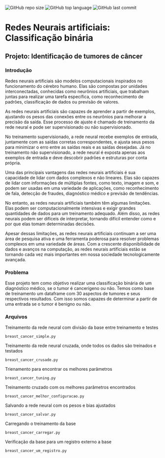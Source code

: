 ![GitHub repo size](https://img.shields.io/github/repo-size/LucasHARosa/IA_binary_classification)
![GitHub top language](https://img.shields.io/github/languages/top/LucasHARosa/IA_binary_classification)
![GitHub last commit](https://img.shields.io/github/last-commit/LucasHARosa/IA_binary_classification)

# Redes Neurais artificiais: Classificação binária
## Projeto: Identificação de tumores de câncer


### Introdução

Redes neurais artificiais são modelos computacionais inspirados no funcionamento do cérebro humano. Elas são compostas por unidades interconectadas, conhecidas como neurônios artificiais, que trabalham juntas para realizar uma tarefa específica, como reconhecimento de padrões, classificação de dados ou previsão de valores.

As redes neurais artificiais são capazes de aprender a partir de exemplos, ajustando os pesos das conexões entre os neurônios para melhorar a precisão da saída. Esse processo de ajuste é chamado de treinamento da rede neural e pode ser supervisionado ou não supervisionado.

No treinamento supervisionado, a rede neural recebe exemplos de entrada, juntamente com as saídas corretas correspondentes, e ajusta seus pesos para minimizar o erro entre as saídas reais e as saídas desejadas. Já no treinamento não supervisionado, a rede neural é exposta apenas aos exemplos de entrada e deve descobrir padrões e estruturas por conta própria.

Uma das principais vantagens das redes neurais artificiais é sua capacidade de lidar com dados complexos e não lineares. Elas são capazes de lidar com informações de múltiplas fontes, como texto, imagem e som, e podem ser usadas em uma variedade de aplicações, como reconhecimento de fala, detecção de fraudes, diagnóstico médico e previsão de tendências.

No entanto, as redes neurais artificiais também têm algumas limitações. Elas podem ser computacionalmente intensivas e exigir grandes quantidades de dados para um treinamento adequado. Além disso, as redes neurais podem ser difíceis de interpretar, tornando difícil entender como e por que elas tomam determinadas decisões.

Apesar dessas limitações, as redes neurais artificiais continuam a ser uma área de pesquisa ativa e uma ferramenta poderosa para resolver problemas complexos em uma variedade de áreas. Com a crescente disponibilidade de dados e avanços na computação, as redes neurais artificiais estão se tornando cada vez mais importantes em nossa sociedade tecnologicamente avançada.

### Problema

Esse projeto tem como objetivo realizar uma classificação binária de um diagnóstico médico, se o tumor é cancerígeno ou não. Temos como base de treinamento um dataframe com 30 aspectos de tumores e seus respectivos resultados. Com isso somos capazes de determinar a partir de uma entrada se o tumor é benigno ou não.

### Arquivos

Treinamento da rede neural com divisão da base entre treinamento e testes

    breast_cancer_simple.py

Treinamento da rede neural cruzada, onde todos os dados são treinados e testados

    breast_cancer_crusade.py

Trienamento para encontrar os melhores parâmetros

    breast_cancer_tuning.py

Treinamento cruzado com os melhores parâmetros encontrados

    breast_cancer_melhor_configuracao.py

Salvando a rede neural com os pesos e bias ajustados

    breast_cancer_salvar.py

Carregando o treinamento da base

    breast_cancer_carregar.py

Verificação da base para um registro externo a base

    breast_cancer_um_registro.py
